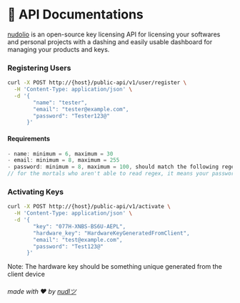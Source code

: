 # 📔 API Documentations
[nudolio](https://github.com/0xCN/nudolio) is an open-source key licensing API for licensing your softwares and personal projects with a dashing and easily usable dashboard for managing your products and keys.

### Registering Users

```bash
curl -X POST http://{host}/public-api/v1/user/register \
  -H 'Content-Type: application/json' \
  -d '{
        "name": "tester",
        "email": "tester@example.com",
        "password": "Tester123@"
      }'
```

#### Requirements 
```js
- name: minimum = 6, maximum = 30
- email: minimum = 8, maximum = 255
- password: minimum = 8, maximum = 100, should match the following regex "^(?=.*[a-z])(?=.*[0-9])"
// for the mortals who aren't able to read regex, it means your password should have numbers 🧠
```

### Activating Keys 

```bash
curl -X POST http://{host}/public-api/v1/activate \
  -H 'Content-Type: application/json' \
  -d '{
        "key": "077H-XNBS-BS6U-AEPL",
        "hardware_key": "HardwareKeyGeneratedFromClient",
        "email": "test@example.com",
        "password": "Test123@"
      }'
```
Note: The hardware key should be something unique generated from the client device

###### made with ❤️ by [nudlツ](https://github.com/0xCN/)
